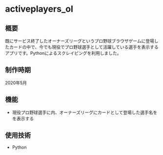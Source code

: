 # activeplayers_ol
## 概要
既にサービス終了したオーナーズリーグというプロ野球ブラウザゲームに登場したカードの中で、今でも現役でプロ野球選手として活躍している選手を表示するアプリです。Pythonによるスクレイピングを利用しました。
## 制作時期
2020年5月
## 機能
* 現役プロ野球選手に内、オーナーズリーグにカードとして登場した選手名をを表示する
## 使用技術
* Python
